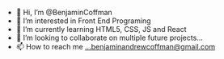 - 👋 Hi, I’m @BenjaminCoffman
- 👀 I’m interested in Front End Programing
- 🌱 I’m currently learning HTML5, CSS, JS and React
- 💞️ I’m looking to collaborate on multiple future projects...
- 📫 How to reach me ...benjaminandrewcoffman@gmail.com

<!---
BenjaminCoffman/BenjaminCoffman is a ✨ special ✨ repository because its `README.md` (this file) appears on your GitHub profile.
You can click the Preview link to take a look at your changes.
--->
